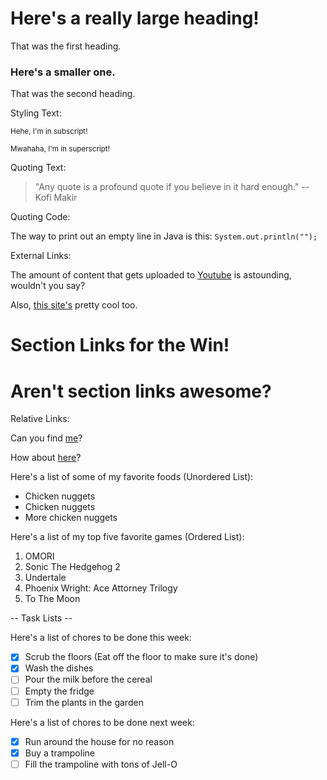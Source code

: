# Here's a really large heading!
That was the first heading.
### Here's a smaller one.
That was the second heading.

Styling Text:

<sub>Hehe, I'm in subscript!</sub>

<sup>Mwahaha, I'm in superscript!</sup>

Quoting Text:

> "Any quote is a profound quote if you believe in it hard enough." -- Kofi Makir

Quoting Code:

The way to print out an empty line in Java is this: `System.out.println("");`

External Links:

The amount of content that gets uploaded to [Youtube](https://youtube.com) is astounding, wouldn't you say?

Also, [this site's](https://www.dramabutton.com/) pretty cool too.

# Section Links for the Win!
# Aren't section links awesome?

Relative Links:

Can you find [me](notfoundme.md)?

How about [here](foundme.md)?

Here's a list of some of my favorite foods (Unordered List):
- Chicken nuggets
- Chicken nuggets
- More chicken nuggets

Here's a list of my top five favorite games (Ordered List):
1. OMORI
2. Sonic The Hedgehog 2
3. Undertale
4. Phoenix Wright: Ace Attorney Trilogy
5. To The Moon

-- Task Lists --

Here's a list of chores to be done this week:
- [x] Scrub the floors (Eat off the floor to make sure it's done)
- [x] Wash the dishes
- [ ] Pour the milk before the cereal
- [ ] Empty the fridge
- [ ] Trim the plants in the garden

Here's a list of chores to be done next week:
- [x] Run around the house for no reason
- [x] Buy a trampoline
- [ ] Fill the trampoline with tons of Jell-O